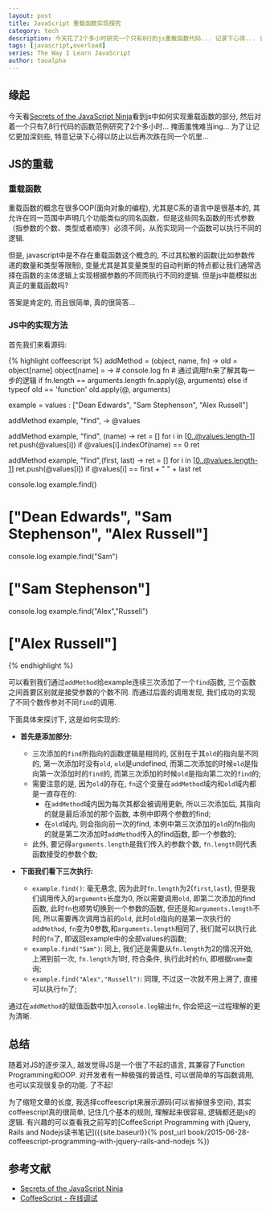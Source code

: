 ```yaml
---
layout: post
title: JavaScript 重载函数实现探究
category: tech
description: 今天花了2个多小时研究一个只有8行的js重载函数代码... 记录下心得... 省的下次忘了...
tags: [javascript,overload]
series: The Way I Learn JavaScript
author: taoalpha
---
```


## 缘起

今天看[Secrets of the JavaScript Ninja][book]看到js中如何实现重载函数的部分, 然后对着一个只有7,8行代码的函数范例研究了2个多小时... 掩面羞愧难当ing... 为了让记忆更加深刻些, 特意记录下心得以防止以后再次跌在同一个坑里...

## JS的重载

### 重载函数

重载函数的概念在很多OOP(面向对象的编程), 尤其是C系的语言中是很基本的, 其允许在同一范围中声明几个功能类似的同名函数，但是这些同名函数的形式参数（指参数的个数、类型或者顺序）必须不同，从而实现同一个函数可以执行不同的逻辑.

但是, javascript中是不存在重载函数这个概念的, 不过其松散的函数(比如参数传递的数量和类型等限制), 变量尤其是其变量类型的自动判断的特点都让我们通常选择在函数的主体逻辑上实现根据参数的不同而执行不同的逻辑. 但是js中能模拟出真正的重载函数吗?

答案是肯定的, 而且很简单, 真的很简答...

### JS中的实现方法

首先我们来看源码:

{% highlight coffeescript %}
addMethod = (object, name, fn) ->
  old = object[name]
  object[name] = ->
    # console.log fn  # 通过调用fn来了解其每一步的逻辑
    if fn.length == arguments.length
      fn.apply(@, arguments)
    else if typeof old == 'function'
      old.apply(@, arguments)

example =
  values : ["Dean Edwards", "Sam Stephenson", "Alex Russell"]

addMethod example, "find", ->
    @values

addMethod example, "find", (name) ->
    ret = []
    for i in [0..@values.length-1]
      ret.push(@values[i]) if @values[i].indexOf(name) == 0
    ret

addMethod example, "find",(first, last) ->
    ret = []
    for i in [0..@values.length-1]
      ret.push(@values[i]) if @values[i] == first + " " + last
    ret

console.log example.find()
# ["Dean Edwards", "Sam Stephenson", "Alex Russell"]
console.log example.find("Sam")
# ["Sam Stephenson"]
console.log example.find("Alex","Russell")
# ["Alex Russell"]

{% endhighlight %}

可以看到我们通过`addMethod`给example连续三次添加了一个`find`函数, 三个函数之间首要区别就是接受参数的个数不同. 而通过后面的调用发现, 我们成功的实现了不同个数传参对不同`find`的调用.

下面具体来探讨下, 这是如何实现的:

- **首先是添加部分:** 
  - 三次添加的`find`所指向的函数逻辑是相同的, 区别在于其`old`的指向是不同的, 第一次添加时没有`old`, `old`是undefined, 而第二次添加的时候`old`是指向第一次添加时的`find`的, 而第三次添加的时候`old`是指向第二次的`find`的;
  - 需要注意的是, 因为`old`的存在, `fn`这个变量在`addMethod`域内和`old`域内都是一直存在的:
    - 在`addMethod`域内因为每次其都会被调用更新, 所以三次添加后, 其指向的就是最后添加的那个函数, 本例中即两个参数的find;
    - 在`old`域内, 则会指向前一次的find, 本例中第三次添加的`old`的fn指向的就是第二次添加时`addMethod`传入的find函数, 即一个参数的;
  - 此外, 要记得`arguments.length`是我们传入的参数个数, `fn.length`则代表函数接受的参数个数;

- **下面我们看下三次执行:**
  - `example.find()`:  毫无悬念, 因为此时`fn.length`为2(`first`,`last`), 但是我们调用传入的`arguments`长度为0, 所以需要调用`old`, 即第二次添加的find函数, 此时`fn`也顺势切换到一个参数的函数, 但还是和`arguments.length`不同, 所以需要再次调用当前的`old`, 此时`old`指向的是第一次执行的`addMethod`, `fn`变为0参数,和`arguments.length`相同了, 我们就可以执行此时的`fn`了, 即返回example中的全部values的函数;
  - `example.find("Sam")`:  同上, 我们还是需要从`fn.length`为2的情况开始, 上溯到前一次, `fn.length`为1时, 符合条件, 执行此时的`fn`, 即根据`name`查询;
  - `example.find("Alex","Russell")`:  同理, 不过这一次就不用上溯了, 直接可以执行`fn`了;

通过在`addMethod`的赋值函数中加入`console.log`输出`fn`, 你会把这一过程理解的更为清晰.


## 总结

随着对JS的逐步深入, 越发觉得JS是一个很了不起的语言, 其兼容了Function Programming和OOP. 对开发者有一种极强的普适性, 可以很简单的写函数调用, 也可以实现很复杂的功能. 了不起!

为了缩短文章的长度, 我选择coffeescript来展示源码(可以省掉很多空间), 其实coffeescript真的很简单, 记住几个基本的规则, 理解起来很容易, 逻辑都还是js的逻辑. 有兴趣的可以查看我之前写的[CoffeeScript Programming with jQuery, Rails and Nodejs读书笔记]({{site.baseurl}}{% post_url book/2015-06-28-coffeescript-programming-with-jquery-rails-and-nodejs %})

## 参考文献

- [Secrets of the JavaScript Ninja][book]
- [CoffeeScript - 在线调试](http://coffeescript.org/)


[book]: http://book.douban.com/subject/3176860/ "Secrets of the JavaScript Ninja"

